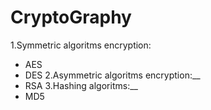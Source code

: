 # CryptoGraphy
1.Symmetric algoritms encryption:
 * AES
 * DES
2.Asymmetric algoritms encryption:__
 * RSA
3.Hashing algoritms:__
 * MD5
